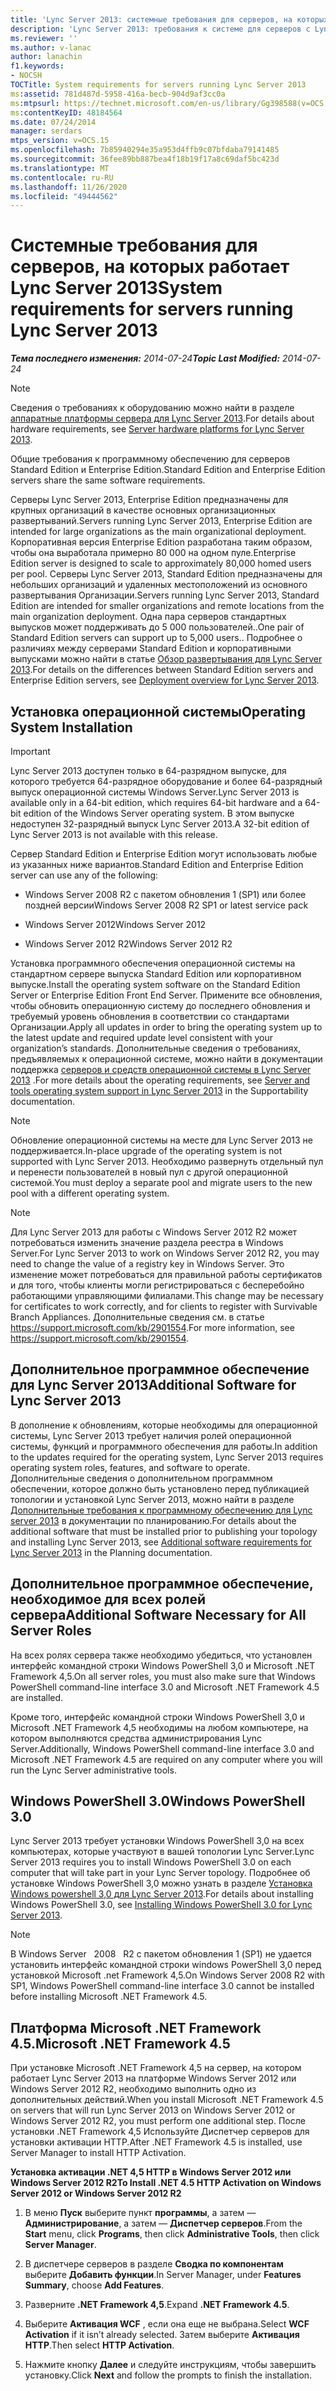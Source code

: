 ```yaml
---
title: 'Lync Server 2013: системные требования для серверов, на которых работает Lync Server 2013'
description: 'Lync Server 2013: требования к системе для серверов с Lync Server 2013.'
ms.reviewer: ''
ms.author: v-lanac
author: lanachin
f1.keywords:
- NOCSH
TOCTitle: System requirements for servers running Lync Server 2013
ms:assetid: 781d487d-5958-416a-becb-904d9af3cc0a
ms:mtpsurl: https://technet.microsoft.com/en-us/library/Gg398588(v=OCS.15)
ms:contentKeyID: 48184564
ms.date: 07/24/2014
manager: serdars
mtps_version: v=OCS.15
ms.openlocfilehash: 7b85940294e35a953d4ffb9c07bfdaba79141485
ms.sourcegitcommit: 36fee89bb887bea4f18b19f17a8c69daf5bc423d
ms.translationtype: MT
ms.contentlocale: ru-RU
ms.lasthandoff: 11/26/2020
ms.locfileid: "49444562"
---
```

# <a name="system-requirements-for-servers-running-lync-server-2013"></a><span data-ttu-id="a184e-103">Системные требования для серверов, на которых работает Lync Server 2013</span><span class="sxs-lookup"><span data-stu-id="a184e-103">System requirements for servers running Lync Server 2013</span></span>

<div data-xmlns="http://www.w3.org/1999/xhtml">

<div class="topic" data-xmlns="http://www.w3.org/1999/xhtml" data-msxsl="urn:schemas-microsoft-com:xslt" data-cs="https://msdn.microsoft.com/">

<div data-asp="https://msdn2.microsoft.com/asp">



</div>

<div id="mainSection">

<div id="mainBody"><span data-ttu-id="a184e-104">

<span> </span></span><span class="sxs-lookup"><span data-stu-id="a184e-104">

<span> </span></span></span>

<span data-ttu-id="a184e-105">_**Тема последнего изменения:** 2014-07-24_</span><span class="sxs-lookup"><span data-stu-id="a184e-105">_**Topic Last Modified:** 2014-07-24_</span></span>

<div>


> [!NOTE]
> <span data-ttu-id="a184e-106">Сведения о требованиях к оборудованию можно найти в разделе <A href="lync-server-2013-server-hardware-platforms.md">аппаратные платформы сервера для Lync Server 2013</A>.</span><span class="sxs-lookup"><span data-stu-id="a184e-106">For details about hardware requirements, see <A href="lync-server-2013-server-hardware-platforms.md">Server hardware platforms for Lync Server 2013</A>.</span></span>



</div>

<span data-ttu-id="a184e-107">Общие требования к программному обеспечению для серверов Standard Edition и Enterprise Edition.</span><span class="sxs-lookup"><span data-stu-id="a184e-107">Standard Edition and Enterprise Edition servers share the same software requirements.</span></span>

<span data-ttu-id="a184e-108">Серверы Lync Server 2013, Enterprise Edition предназначены для крупных организаций в качестве основных организационных развертываний.</span><span class="sxs-lookup"><span data-stu-id="a184e-108">Servers running Lync Server 2013, Enterprise Edition are intended for large organizations as the main organizational deployment.</span></span> <span data-ttu-id="a184e-109">Корпоративная версия Enterprise Edition разработана таким образом, чтобы она выработала примерно 80 000 на одном пуле.</span><span class="sxs-lookup"><span data-stu-id="a184e-109">Enterprise Edition server is designed to scale to approximately 80,000 homed users per pool.</span></span> <span data-ttu-id="a184e-110">Серверы Lync Server 2013, Standard Edition предназначены для небольших организаций и удаленных местоположений из основного развертывания Организации.</span><span class="sxs-lookup"><span data-stu-id="a184e-110">Servers running Lync Server 2013, Standard Edition are intended for smaller organizations and remote locations from the main organization deployment.</span></span> <span data-ttu-id="a184e-111">Одна пара серверов стандартных выпусков может поддерживать до 5 000 пользователей..</span><span class="sxs-lookup"><span data-stu-id="a184e-111">One pair of Standard Edition servers can support up to 5,000 users..</span></span> <span data-ttu-id="a184e-112">Подробнее о различиях между серверами Standard Edition и корпоративными выпусками можно найти в статье [Обзор развертывания для Lync Server 2013](lync-server-2013-deployment-overview.md).</span><span class="sxs-lookup"><span data-stu-id="a184e-112">For details on the differences between Standard Edition servers and Enterprise Edition servers, see [Deployment overview for Lync Server 2013](lync-server-2013-deployment-overview.md).</span></span>

<div>

## <a name="operating-system-installation"></a><span data-ttu-id="a184e-113">Установка операционной системы</span><span class="sxs-lookup"><span data-stu-id="a184e-113">Operating System Installation</span></span>

<div>


> [!IMPORTANT]
> <span data-ttu-id="a184e-114">Lync Server 2013 доступен только в 64-разрядном выпуске, для которого требуется 64-разрядное оборудование и более 64-разрядный выпуск операционной системы Windows Server.</span><span class="sxs-lookup"><span data-stu-id="a184e-114">Lync Server 2013 is available only in a 64-bit edition, which requires 64-bit hardware and a 64-bit edition of the Windows Server operating system.</span></span> <span data-ttu-id="a184e-115">В этом выпуске недоступен 32-разрядный выпуск Lync Server 2013.</span><span class="sxs-lookup"><span data-stu-id="a184e-115">A 32-bit edition of Lync Server 2013 is not available with this release.</span></span>



</div>

<span data-ttu-id="a184e-116">Сервер Standard Edition и Enterprise Edition могут использовать любые из указанных ниже вариантов.</span><span class="sxs-lookup"><span data-stu-id="a184e-116">Standard Edition and Enterprise Edition server can use any of the following:</span></span>

  - <span data-ttu-id="a184e-117">Windows Server 2008 R2 с пакетом обновления 1 (SP1) или более поздней версии</span><span class="sxs-lookup"><span data-stu-id="a184e-117">Windows Server 2008 R2 SP1 or latest service pack</span></span>

  - <span data-ttu-id="a184e-118">Windows Server 2012</span><span class="sxs-lookup"><span data-stu-id="a184e-118">Windows Server 2012</span></span>

  - <span data-ttu-id="a184e-119">Windows Server 2012 R2</span><span class="sxs-lookup"><span data-stu-id="a184e-119">Windows Server 2012 R2</span></span>

<span data-ttu-id="a184e-120">Установка программного обеспечения операционной системы на стандартном сервере выпуска Standard Edition или корпоративном выпуске.</span><span class="sxs-lookup"><span data-stu-id="a184e-120">Install the operating system software on the Standard Edition Server or Enterprise Edition Front End Server.</span></span> <span data-ttu-id="a184e-121">Примените все обновления, чтобы обновить операционную систему до последнего обновления и требуемый уровень обновления в соответствии со стандартами Организации.</span><span class="sxs-lookup"><span data-stu-id="a184e-121">Apply all updates in order to bring the operating system up to the latest update and required update level consistent with your organization’s standards.</span></span> <span data-ttu-id="a184e-122">Дополнительные сведения о требованиях, предъявляемых к операционной системе, можно найти в документации поддержка [серверов и средств операционной системы в Lync Server 2013](lync-server-2013-server-and-tools-operating-system-support.md) .</span><span class="sxs-lookup"><span data-stu-id="a184e-122">For more details about the operating requirements, see [Server and tools operating system support in Lync Server 2013](lync-server-2013-server-and-tools-operating-system-support.md) in the Supportability documentation.</span></span>

> [!NOTE] 
> <span data-ttu-id="a184e-123">Обновление операционной системы на месте для Lync Server 2013 не поддерживается.</span><span class="sxs-lookup"><span data-stu-id="a184e-123">In-place upgrade of the operating system is not supported with Lync Server 2013.</span></span>  <span data-ttu-id="a184e-124">Необходимо развернуть отдельный пул и перенести пользователей в новый пул с другой операционной системой.</span><span class="sxs-lookup"><span data-stu-id="a184e-124">You must deploy a separate pool and migrate users to the new pool with a different operating system.</span></span>

<div>


> [!NOTE]
> <span data-ttu-id="a184e-125">Для Lync Server 2013 для работы с Windows Server 2012 R2 может потребоваться изменить значение раздела реестра в Windows Server.</span><span class="sxs-lookup"><span data-stu-id="a184e-125">For Lync Server 2013 to work on Windows Server 2012 R2, you may need to change the value of a registry key in Windows Server.</span></span> <span data-ttu-id="a184e-126">Это изменение может потребоваться для правильной работы сертификатов и для того, чтобы клиенты могли регистрироваться с бесперебойно работающими управляющими филиалами.</span><span class="sxs-lookup"><span data-stu-id="a184e-126">This change may be necessary for certificates to work correctly, and for clients to register with Survivable Branch Appliances.</span></span> <span data-ttu-id="a184e-127">Дополнительные сведения см. в статье <A class=uri href="https://support.microsoft.com/kb/2901554">https://support.microsoft.com/kb/2901554</A>.</span><span class="sxs-lookup"><span data-stu-id="a184e-127">For more information, see <A class=uri href="https://support.microsoft.com/kb/2901554">https://support.microsoft.com/kb/2901554</A>.</span></span>



</div>

<div>

## <a name="additional-software-for-lync-server-2013"></a><span data-ttu-id="a184e-128">Дополнительное программное обеспечение для Lync Server 2013</span><span class="sxs-lookup"><span data-stu-id="a184e-128">Additional Software for Lync Server 2013</span></span>

<span data-ttu-id="a184e-129">В дополнение к обновлениям, которые необходимы для операционной системы, Lync Server 2013 требует наличия ролей операционной системы, функций и программного обеспечения для работы.</span><span class="sxs-lookup"><span data-stu-id="a184e-129">In addition to the updates required for the operating system, Lync Server 2013 requires operating system roles, features, and software to operate.</span></span> <span data-ttu-id="a184e-130">Дополнительные сведения о дополнительном программном обеспечении, которое должно быть установлено перед публикацией топологии и установкой Lync Server 2013, можно найти в разделе [Дополнительные требования к программному обеспечению для Lync server 2013](lync-server-2013-additional-software-requirements.md) в документации по планированию.</span><span class="sxs-lookup"><span data-stu-id="a184e-130">For details about the additional software that must be installed prior to publishing your topology and installing Lync Server 2013, see [Additional software requirements for Lync Server 2013](lync-server-2013-additional-software-requirements.md) in the Planning documentation.</span></span>

</div>

</div>

<div>

## <a name="additional-software-necessary-for-all-server-roles"></a><span data-ttu-id="a184e-131">Дополнительное программное обеспечение, необходимое для всех ролей сервера</span><span class="sxs-lookup"><span data-stu-id="a184e-131">Additional Software Necessary for All Server Roles</span></span>

<span data-ttu-id="a184e-132">На всех ролях сервера также необходимо убедиться, что установлен интерфейс командной строки Windows PowerShell 3,0 и Microsoft .NET Framework 4,5.</span><span class="sxs-lookup"><span data-stu-id="a184e-132">On all server roles, you must also make sure that Windows PowerShell command-line interface 3.0 and Microsoft .NET Framework 4.5 are installed.</span></span>

<span data-ttu-id="a184e-133">Кроме того, интерфейс командной строки Windows PowerShell 3,0 и Microsoft .NET Framework 4,5 необходимы на любом компьютере, на котором выполняются средства администрирования Lync Server.</span><span class="sxs-lookup"><span data-stu-id="a184e-133">Additionally, Windows PowerShell command-line interface 3.0 and Microsoft .NET Framework 4.5 are required on any computer where you will run the Lync Server administrative tools.</span></span>

<div>

## <a name="windows-powershell-30"></a><span data-ttu-id="a184e-134">Windows PowerShell 3.0</span><span class="sxs-lookup"><span data-stu-id="a184e-134">Windows PowerShell 3.0</span></span>

<span data-ttu-id="a184e-135">Lync Server 2013 требует установки Windows PowerShell 3,0 на всех компьютерах, которые участвуют в вашей топологии Lync Server.</span><span class="sxs-lookup"><span data-stu-id="a184e-135">Lync Server 2013 requires you to install Windows PowerShell 3.0 on each computer that will take part in your Lync Server topology.</span></span> <span data-ttu-id="a184e-136">Подробнее об установке Windows PowerShell 3,0 можно узнать в разделе [Установка Windows powershell 3,0 для Lync Server 2013](lync-server-2013-installing-windows-powershell-3-0.md).</span><span class="sxs-lookup"><span data-stu-id="a184e-136">For details about installing Windows PowerShell 3.0, see [Installing Windows PowerShell 3.0 for Lync Server 2013](lync-server-2013-installing-windows-powershell-3-0.md).</span></span>

<div>


> [!NOTE]
> <span data-ttu-id="a184e-137">В Windows Server &nbsp; 2008 &nbsp; R2 с пакетом обновления 1 (SP1) не удается установить интерфейс командной строки windows PowerShell 3,0 перед установкой Microsoft .net Framework 4,5.</span><span class="sxs-lookup"><span data-stu-id="a184e-137">On Windows Server&nbsp;2008&nbsp;R2 with SP1, Windows PowerShell command-line interface 3.0 cannot be installed before installing Microsoft .NET Framework 4.5.</span></span>



</div>

</div>

<div>

## <a name="microsoft-net-framework-45"></a><span data-ttu-id="a184e-138">Платформа Microsoft .NET Framework 4.5.</span><span class="sxs-lookup"><span data-stu-id="a184e-138">Microsoft .NET Framework 4.5</span></span>

<span data-ttu-id="a184e-139">При установке Microsoft .NET Framework 4,5 на сервер, на котором работает Lync Server 2013 на платформе Windows Server 2012 или Windows Server 2012 R2, необходимо выполнить одно из дополнительных действий.</span><span class="sxs-lookup"><span data-stu-id="a184e-139">When you install Microsoft .NET Framework 4.5 on servers that will run Lync Server 2013 on Windows Server 2012 or Windows Server 2012 R2, you must perform one additional step.</span></span> <span data-ttu-id="a184e-140">После установки .NET Framework 4,5 Используйте Диспетчер серверов для установки активации HTTP.</span><span class="sxs-lookup"><span data-stu-id="a184e-140">After .NET Framework 4.5 is installed, use Server Manager to install HTTP Activation.</span></span>

<span data-ttu-id="a184e-141">**Установка активации .NET 4,5 HTTP в Windows Server 2012 или Windows Server 2012 R2**</span><span class="sxs-lookup"><span data-stu-id="a184e-141">**To Install .NET 4.5 HTTP Activation on Windows Server 2012 or Windows Server 2012 R2**</span></span>

1.  <span data-ttu-id="a184e-142">В меню **Пуск** выберите пункт **программы**, а затем — **Администрирование**, а затем — **Диспетчер серверов**.</span><span class="sxs-lookup"><span data-stu-id="a184e-142">From the **Start** menu, click **Programs**, then click **Administrative Tools**, then click **Server Manager**.</span></span>

2.  <span data-ttu-id="a184e-143">В диспетчере серверов в разделе **Сводка по компонентам** выберите **Добавить функции**.</span><span class="sxs-lookup"><span data-stu-id="a184e-143">In Server Manager, under **Features Summary**, choose **Add Features**.</span></span>

3.  <span data-ttu-id="a184e-144">Разверните **.NET Framework 4,5**.</span><span class="sxs-lookup"><span data-stu-id="a184e-144">Expand **.NET Framework 4.5**.</span></span>

4.  <span data-ttu-id="a184e-145">Выберите **Активация WCF** , если она еще не выбрана.</span><span class="sxs-lookup"><span data-stu-id="a184e-145">Select **WCF Activation** if it isn’t already selected.</span></span> <span data-ttu-id="a184e-146">Затем выберите **Активация HTTP**.</span><span class="sxs-lookup"><span data-stu-id="a184e-146">Then select **HTTP Activation**.</span></span>

5.  <span data-ttu-id="a184e-147">Нажмите кнопку **Далее** и следуйте инструкциям, чтобы завершить установку.</span><span class="sxs-lookup"><span data-stu-id="a184e-147">Click **Next** and follow the prompts to finish the installation.</span></span>

<span data-ttu-id="a184e-148"></div>

</div>

</div>

<span> </span>

</div>

</div>

</span><span class="sxs-lookup"><span data-stu-id="a184e-148"></div>

</div>

</div>

<span> </span>

</div>

</div>

</span></span></div>

